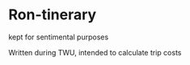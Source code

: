 Ron-tinerary
============

kept for sentimental purposes

Written during TWU, intended to calculate trip costs
